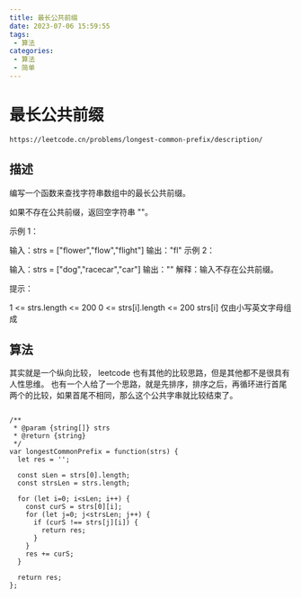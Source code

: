 ```yaml
---
title: 最长公共前缀
date: 2023-07-06 15:59:55
tags:
 - 算法
categories:
 - 算法
 - 简单
---
```



# 最长公共前缀

```
https://leetcode.cn/problems/longest-common-prefix/description/

```

## 描述


编写一个函数来查找字符串数组中的最长公共前缀。

如果不存在公共前缀，返回空字符串 ""。

 

示例 1：

输入：strs = ["flower","flow","flight"]
输出："fl"
示例 2：

输入：strs = ["dog","racecar","car"]
输出：""
解释：输入不存在公共前缀。
 

提示：

1 <= strs.length <= 200
0 <= strs[i].length <= 200
strs[i] 仅由小写英文字母组成


## 算法

其实就是一个纵向比较， leetcode 也有其他的比较思路，但是其他都不是很具有人性思维。
也有一个人给了一个思路，就是先排序，排序之后，再循环进行首尾两个的比较，如果首尾不相同，那么这个公共字串就比较结束了。


```

/**
 * @param {string[]} strs
 * @return {string}
 */
var longestCommonPrefix = function(strs) {
  let res = '';

  const sLen = strs[0].length;
  const strsLen = strs.length;

  for (let i=0; i<sLen; i++) {
    const curS = strs[0][i];
    for (let j=0; j<strsLen; j++) {
      if (curS !== strs[j][i]) {
        return res;
      }
    }
    res += curS;
  }

  return res;
};

```